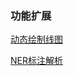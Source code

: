 ### 功能扩展

[动态绘制线图](../D_Plot/matplotlib/other/动态图绘制/动态绘制线图_自定义.ipynb)


[NER标注解析](../H_BasicTheory/机器学习/NLP/NER标注解析)